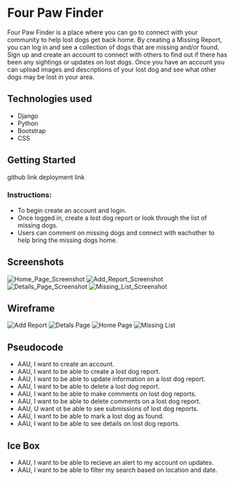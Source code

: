 # Four Paw Finder
Four Paw Finder is a place where you can go to connect with your community to help lost dogs get back home. By creating a Missing Report, you can log in and see a collection of dogs that are missing and/or found. Sign up and create an account to connect with others to find out if there has been any sightings or updates on lost dogs. Once you have an account you can upload images and descriptions of your lost dog and see what other dogs may be lost in your area.

## Technologies used

- Django
- Python
- Bootstrap
- CSS

## Getting Started

github link
deployment link

### Instructions:
- To begin create an account and login.
- Once logged in, create a lost dog report or look through the list of missing dogs. 
- Users can comment on missing dogs and connect with eachother to help bring the missing dogs home.



  


## Screenshots
![Home_Page_Screenshot](https://user-images.githubusercontent.com/116606658/215010488-b6f1a0fe-6f71-4539-9d5c-6197bde22d52.png)
![Add_Report_Screenshot](https://user-images.githubusercontent.com/116606658/215010496-2f6cf2f1-deda-406a-b313-57baf4cd2575.png)
![Details_Page_Screenshot](https://user-images.githubusercontent.com/116606658/215010504-60b5e913-0bae-440b-a0ec-39ba96d3fa39.png)
![Missing_List_Screenshot](https://user-images.githubusercontent.com/116606658/215010511-f1dfd437-d0d2-4e92-8af2-273a73635f4c.png)

## Wireframe
![Add Report](https://user-images.githubusercontent.com/116606658/215002897-9000a9ab-53a9-4d36-adea-ddf0626280e3.png)
![Detals Page](https://user-images.githubusercontent.com/116606658/215002899-24c6d4ed-71f7-48aa-8444-299635ca8d52.png)
![Home Page](https://user-images.githubusercontent.com/116606658/215002900-7d8bf89d-f21e-4fdf-ba60-26f329711f1a.png)
![Missing List](https://user-images.githubusercontent.com/116606658/215002901-4337a1dd-2c00-450b-afa6-a7b01be6aaa4.png)


## Pseudocode
- AAU, I want to create an account.
- AAU, I want to be able to create a lost dog report. 
- AAU, I want to be able to update information on a lost dog report.
- AAU, I want to be able to delete a lost dog report.
- AAU, I want to be able to make comments on lost dog reports.
- AAU, I want to be able to delete comments on a lost dog report.
- AAU, U want ot be able to see submissions of lost dog reports.
- AAU, I want to be able to mark a lost dog as found. 
- AAU, I want to be able to see details on lost dog reports. 
 
##  Ice Box
- AAU, I want to be able to recieve an alert to my account on updates.
- AAU, I want to be able to filter my search based on location and date.
